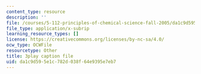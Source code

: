 ```yaml
---
content_type: resource
description: ''
file: /courses/5-112-principles-of-chemical-science-fall-2005/da1c9d595e1c782d038f64e9395e7eb7_-uEwMV9DHZo.srt
file_type: application/x-subrip
learning_resource_types: []
license: https://creativecommons.org/licenses/by-nc-sa/4.0/
ocw_type: OCWFile
resourcetype: Other
title: 3play caption file
uid: da1c9d59-5e1c-782d-038f-64e9395e7eb7
---
```

